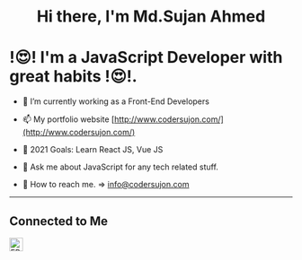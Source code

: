 <!---
positiveworldbd/positiveworldbd is a ✨ special ✨ repository because its `README.md` (this file) appears on your GitHub profile.
You can click the Preview link to take a look at your changes.
- 👋 Hi, I’m @positiveworldbd
- 👀 I’m interested in ...
- 🌱 I’m currently learning ...
- 💞️ I’m looking to collaborate on ...
- 📫 How to reach me ...
--->


<h1 align="center">Hi there, I'm Md.Sujan Ahmed</h1>


# !😍! I'm  a JavaScript Developer with great habits !😍!.
- 👋 I’m currently working as a Front-End Developers
- 📫 My portfolio website [http://www.codersujon.com/](http://www.codersujon.com/)

- 👀 2021 Goals: Learn React JS, Vue JS
- 👀 Ask me about JavaScript for any tech related stuff.
- 👀 How to reach me. => info@codersujon.com

<hr/>

## Connected to Me
<a href="https://www.facebook.com/codersujon/">
  <img align="left" alt="FB" width="24px" src="https://img.icons8.com/fluent/2x/facebook-new.png" />
</a>
